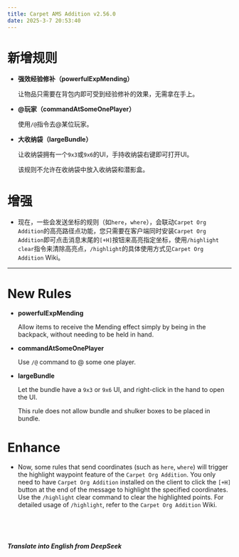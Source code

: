```yaml
---
title: Carpet AMS Addition v2.56.0
date: 2025-3-7 20:53:40 
---
```


# 新增规则

- **强效经验修补（powerfulExpMending）**

  让物品只需要在背包内即可受到经验修补的效果，无需拿在手上。

- **@玩家（commandAtSomeOnePlayer）**

  使用`/@`指令去@某位玩家。
  
- **大收纳袋（largeBundle）**

  让收纳袋拥有一个`9x3`或`9x6`的UI，手持收纳袋右键即可打开UI。

  该规则不允许在收纳袋中放入收纳袋和潜影盒。




# 增强

- 现在，一些会发送坐标的规则（如`here`，`where`），会联动`Carpet Org Addition`的高亮路径点功能，您只需要在客户端同时安装`Carpet Org Addition`即可点击消息末尾的`[+H]`按钮来高亮指定坐标，使用`/highlight clear`指令来清除高亮点，`/highlight`的具体使用方式见`Carpet Org Addition` Wiki。

---



# New Rules

  - **powerfulExpMending**

    Allow items to receive the Mending effect simply by being in the backpack, without needing to be held in hand.

- **commandAtSomeOnePlayer**

  Use `/@` command to @ some one player.

- **largeBundle**

  Let the bundle have a `9x3` or `9x6` UI, and right-click in the hand to open the UI.

  This rule does not allow bundle and shulker boxes to be placed in bundle.
  
  


# Enhance

- Now, some rules that send coordinates (such as `here`, `where`) will trigger the highlight waypoint feature of the `Carpet Org Addition`. You only need to have `Carpet Org Addition` installed on the client to click the `[+H]` button at the end of the message to highlight the specified coordinates. Use the `/highlight` clear command to clear the highlighted points. For detailed usage of `/highlight`, refer to the `Carpet Org Addition` Wiki.




&emsp;

&emsp;

***Translate into English from DeepSeek***

